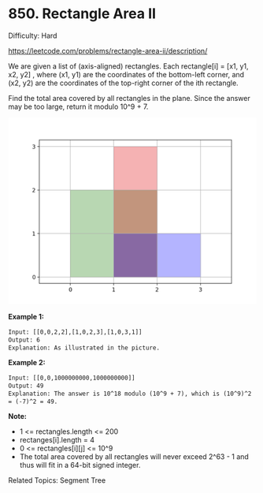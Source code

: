 # 850. Rectangle Area II

Difficulty: Hard

https://leetcode.com/problems/rectangle-area-ii/description/

We are given a list of (axis-aligned) rectangles.  Each rectangle[i] = [x1, y1, x2, y2] , where (x1, y1) are the coordinates of the bottom-left corner, and (x2, y2) are the coordinates of the top-right corner of the ith rectangle.

Find the total area covered by all rectangles in the plane.  Since the answer may be too large, return it modulo 10^9 + 7.

![alt text](rectangle_area_ii_pic.png)

**Example 1:**
```
Input: [[0,0,2,2],[1,0,2,3],[1,0,3,1]]
Output: 6
Explanation: As illustrated in the picture.
```
**Example 2:**
```
Input: [[0,0,1000000000,1000000000]]
Output: 49
Explanation: The answer is 10^18 modulo (10^9 + 7), which is (10^9)^2 = (-7)^2 = 49.
```
**Note:**

* 1 <= rectangles.length <= 200
* rectanges[i].length = 4
* 0 <= rectangles[i][j] <= 10^9
* The total area covered by all rectangles will never exceed 2^63 - 1 and thus will fit in a 64-bit signed integer.

Related Topics: Segment Tree
